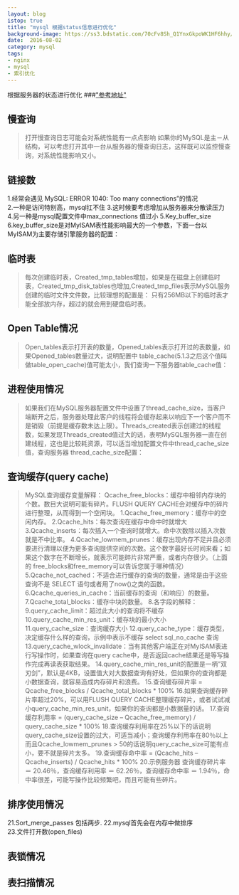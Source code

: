```yaml
---
layout: blog
istop: true
title: "mysql 根据status信息进行优化"
background-image: https://ss3.bdstatic.com/70cFv8Sh_Q1YnxGkpoWK1HF6hhy/it/u=746080144,3992674839&fm=27&gp=0.jpg
date:  2016-08-02
category: mysql
tags:
- nginx
- mysql
- 索引优化
---
```


根据服务器的状态进行优化
 ###["参考地址"](http://www.jb51.net/article/28290.htm "参考地址")

## 慢查询
>打开慢查询日志可能会对系统性能有一点点影响   如果你的MySQL是主－从结构，可以考虑打开其中一台从服务器的慢查询日志，这样既可以监控慢查询，对系统性能影响又小。

## 链接数
1.经常会遇见 MySQL: ERROR 1040: Too many connections”的情况  
2.一种是访问特别高，mysql扛不住
3.这时候要考虑增加从服务器来分散读压力
4.另一种是mysql配置文件中max_connections 值过小
5.Key_buffer_size
6.key_buffer_size是对MyISAM表性能影响最大的一个参数，下面一台以MyISAM为主要存储引擎服务器的配置：
## 临时表
>每次创建临时表，Created_tmp_tables增加，如果是在磁盘上创建临时表，Created_tmp_disk_tables也增加,Created_tmp_files表示MySQL服务创建的临时文件文件数，比较理想的配置是：
>只有256MB以下的临时表才能全部放内存，超过的就会用到硬盘临时表。
## Open Table情况
>Open_tables表示打开表的数量，Opened_tables表示打开过的表数量，如果Opened_tables数量过大，说明配置中 table_cache(5.1.3之后这个值叫做table_open_cache)值可能太小，我们查询一下服务器table_cache值：
## 进程使用情况
>如果我们在MySQL服务器配置文件中设置了thread_cache_size，当客户端断开之后，服务器处理此客户的线程将会缓存起来以响应下一个客户而不是销毁（前提是缓存数未达上限）。Threads_created表示创建过的线程数，如果发现Threads_created值过大的话，表明MySQL服务器一直在创建线程，这也是比较耗资源，可以适当增加配置文件中thread_cache_size值，查询服务器 thread_cache_size配置：
## 查询缓存(query cache)
>MySQL查询缓存变量解释：
>Qcache_free_blocks：缓存中相邻内存块的个数。数目大说明可能有碎片。FLUSH QUERY CACHE会对缓存中的碎片进行整理，从而得到一个空闲块。
1.Qcache_free_memory：缓存中的空闲内存。
2.Qcache_hits：每次查询在缓存中命中时就增大
3.Qcache_inserts：每次插入一个查询时就增大。命中次数除以插入次数就是不中比率。
4.Qcache_lowmem_prunes：缓存出现内存不足并且必须要进行清理以便为更多查询提供空间的次数。这个数字最好长时间来看；如果这个数字在不断增长，就表示可能碎片非常严重，或者内存很少。（上面的 free_blocks和free_memory可以告诉您属于哪种情况）
5.Qcache_not_cached：不适合进行缓存的查询的数量，通常是由于这些查询不是 SELECT 语句或者用了now()之类的函数。
6.Qcache_queries_in_cache：当前缓存的查询（和响应）的数量。
7.Qcache_total_blocks：缓存中块的数量。
8.各字段的解释：
9.query_cache_limit：超过此大小的查询将不缓存
10.query_cache_min_res_unit：缓存块的最小大小
11.query_cache_size：查询缓存大小
12.query_cache_type：缓存类型，决定缓存什么样的查询，示例中表示不缓存 select sql_no_cache 查询
13.query_cache_wlock_invalidate：当有其他客户端正在对MyISAM表进行写操作时，如果查询在query cache中，是否返回cache结果还是等写操作完成再读表获取结果。
14.query_cache_min_res_unit的配置是一柄”双刃剑”，默认是4KB，设置值大对大数据查询有好处，但如果你的查询都是小数据查询，就容易造成内存碎片和浪费。
15.查询缓存碎片率 = Qcache_free_blocks / Qcache_total_blocks * 100%
16.如果查询缓存碎片率超过20%，可以用FLUSH QUERY CACHE整理缓存碎片，或者试试减小query_cache_min_res_unit，如果你的查询都是小数据量的话。
17.查询缓存利用率 = (query_cache_size – Qcache_free_memory) / query_cache_size * 100%
18.查询缓存利用率在25%以下的话说明query_cache_size设置的过大，可适当减小；查询缓存利用率在80％以上而且Qcache_lowmem_prunes > 50的话说明query_cache_size可能有点小，要不就是碎片太多。
19.查询缓存命中率 = (Qcache_hits – Qcache_inserts) / Qcache_hits * 100%
20.示例服务器 查询缓存碎片率 ＝ 20.46％，查询缓存利用率 ＝ 62.26％，查询缓存命中率 ＝ 1.94％，命中率很差，可能写操作比较频繁吧，而且可能有些碎片。

## 排序使用情况
21.Sort_merge_passes 包括两步.
22.mysql首先会在内存中做排序	
23.文件打开数(open_files)
## 表锁情况
## 表扫描情况


